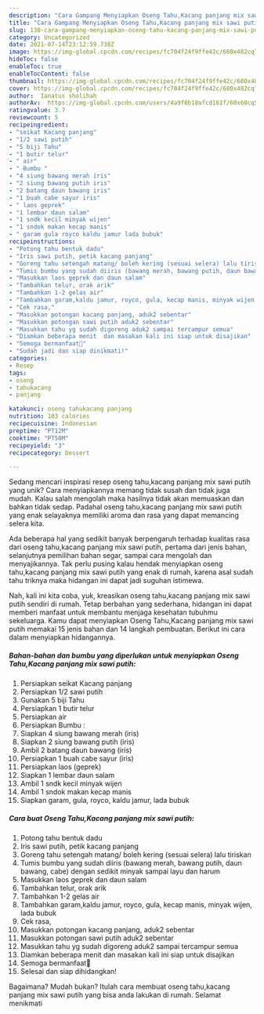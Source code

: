 ```yaml
---
description: "Cara Gampang Menyiapkan Oseng Tahu,Kacang panjang mix sawi putih yang Bisa Manjain Lidah"
title: "Cara Gampang Menyiapkan Oseng Tahu,Kacang panjang mix sawi putih yang Bisa Manjain Lidah"
slug: 138-cara-gampang-menyiapkan-oseng-tahu-kacang-panjang-mix-sawi-putih-yang-bisa-manjain-lidah
category: Uncategorized
date: 2021-07-14T23:12:59.738Z
image: https://img-global.cpcdn.com/recipes/fc704f24f9ffe42c/680x482cq70/oseng-tahukacang-panjang-mix-sawi-putih-foto-resep-utama.jpg
hideToc: false
enableToc: true
enableTocContent: false
thumbnail: https://img-global.cpcdn.com/recipes/fc704f24f9ffe42c/680x482cq70/oseng-tahukacang-panjang-mix-sawi-putih-foto-resep-utama.jpg
cover: https://img-global.cpcdn.com/recipes/fc704f24f9ffe42c/680x482cq70/oseng-tahukacang-panjang-mix-sawi-putih-foto-resep-utama.jpg
author:  Ianatus sholihah
authorAv:  https://img-global.cpcdn.com/users/4a9f6b18afcd161f/60x60cq50/avatar.jpg
ratingvalue: 3.7
reviewcount: 5
recipeingredient:
- "seikat Kacang panjang"
- "1/2 sawi putih"
- "5 biji Tahu"
- "1 butir telur"
- " air"
- " Bumbu "
- "4 siung bawang merah iris"
- "2 siung bawang putih iris"
- "2 batang daun bawang iris"
- "1 buah cabe sayur iris"
- " laos geprek"
- "1 lembar daun salam"
- "1 sndk kecil minyak wijen"
- "1 sndok makan kecap manis"
- " garam gula royco kaldu jamur lada bubuk"
recipeinstructions:
- "Potong tahu bentuk dadu"
- "Iris sawi putih, petik kacang panjang"
- "Goreng tahu setengah matang/ boleh kering (sesuai selera) lalu tiriskan"
- "Tumis bumbu yang sudah diiris (bawang merah, bawang putih, daun bawang, cabe) dengan sedikit minyak sampai layu dan harum"
- "Masukkan laos geprek dan daun salam"
- "Tambahkan telur, orak arik"
- "Tambahkan 1-2 gelas air"
- "Tambahkan garam,kaldu jamur, royco, gula, kecap manis, minyak wijen, lada bubuk"
- "Cek rasa,"
- "Masukkan potongan kacang panjang, aduk2 sebentar"
- "Masukkan potongan sawi putih aduk2 sebentar"
- "Masukkan tahu yg sudah digoreng aduk2 sampai tercampur semua"
- "Diamkan beberapa menit  dan masakan kali ini siap untuk disajikan"
- "Semoga bermanfaat💛"
- "Sudah jadi dan siap dinikmati!"
categories:
- Resep
tags:
- oseng
- tahukacang
- panjang

katakunci: oseng tahukacang panjang 
nutrition: 103 calories
recipecuisine: Indonesian
preptime: "PT12M"
cooktime: "PT50M"
recipeyield: "3"
recipecategory: Dessert

---
```



Sedang mencari inspirasi resep oseng tahu,kacang panjang mix sawi putih yang unik? Cara menyiapkannya memang tidak susah dan tidak juga mudah. Kalau salah mengolah maka hasilnya tidak akan memuaskan dan bahkan tidak sedap. Padahal oseng tahu,kacang panjang mix sawi putih yang enak selayaknya memiliki aroma dan rasa yang dapat memancing selera kita.


Ada beberapa hal yang sedikit banyak berpengaruh terhadap kualitas rasa dari oseng tahu,kacang panjang mix sawi putih, pertama dari jenis bahan, selanjutnya pemilihan bahan segar, sampai cara mengolah dan menyajikannya. Tak perlu pusing kalau hendak menyiapkan oseng tahu,kacang panjang mix sawi putih yang enak di rumah, karena asal sudah tahu triknya maka hidangan ini dapat jadi suguhan istimewa.




Nah, kali ini kita coba, yuk, kreasikan oseng tahu,kacang panjang mix sawi putih sendiri di rumah. Tetap berbahan yang sederhana, hidangan ini dapat memberi manfaat untuk membantu menjaga kesehatan tubuhmu sekeluarga. Kamu dapat menyiapkan Oseng Tahu,Kacang panjang mix sawi putih memakai 15 jenis bahan dan 14 langkah pembuatan. Berikut ini cara dalam menyiapkan hidangannya.

<!--inarticleads1-->

##### Bahan-bahan dan bumbu yang diperlukan untuk menyiapkan Oseng Tahu,Kacang panjang mix sawi putih:

1. Persiapkan seikat Kacang panjang
1. Persiapkan 1/2 sawi putih
1. Gunakan 5 biji Tahu
1. Persiapkan 1 butir telur
1. Persiapkan  air
1. Persiapkan  Bumbu :
1. Siapkan 4 siung bawang merah (iris)
1. Siapkan 2 siung bawang putih (iris)
1. Ambil 2 batang daun bawang (iris)
1. Persiapkan 1 buah cabe sayur (iris)
1. Persiapkan  laos (geprek)
1. Siapkan 1 lembar daun salam
1. Ambil 1 sndk kecil minyak wijen
1. Ambil 1 sndok makan kecap manis
1. Siapkan  garam, gula, royco, kaldu jamur, lada bubuk




<!--inarticleads2-->

##### Cara buat Oseng Tahu,Kacang panjang mix sawi putih:

1. Potong tahu bentuk dadu
1. Iris sawi putih, petik kacang panjang
1. Goreng tahu setengah matang/ boleh kering (sesuai selera) lalu tiriskan
1. Tumis bumbu yang sudah diiris (bawang merah, bawang putih, daun bawang, cabe) dengan sedikit minyak sampai layu dan harum
1. Masukkan laos geprek dan daun salam
1. Tambahkan telur, orak arik
1. Tambahkan 1-2 gelas air
1. Tambahkan garam,kaldu jamur, royco, gula, kecap manis, minyak wijen, lada bubuk
1. Cek rasa,
1. Masukkan potongan kacang panjang, aduk2 sebentar
1. Masukkan potongan sawi putih aduk2 sebentar
1. Masukkan tahu yg sudah digoreng aduk2 sampai tercampur semua
1. Diamkan beberapa menit  dan masakan kali ini siap untuk disajikan
1. Semoga bermanfaat💛
1. Selesai dan siap dihidangkan!



Bagaimana? Mudah bukan? Itulah cara membuat oseng tahu,kacang panjang mix sawi putih yang bisa anda lakukan di rumah. Selamat menikmati
